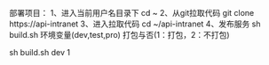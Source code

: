 部署项目：
1、进入当前用户名目录下
cd ~
2、从git拉取代码
git clone  https://api-intranet
3、进入拉取代码
cd ~/api-intranet
4、发布服务
sh build.sh 环境变量(dev,test,pro) 打包与否(1：打包，2：不打包)

sh build.sh dev 1